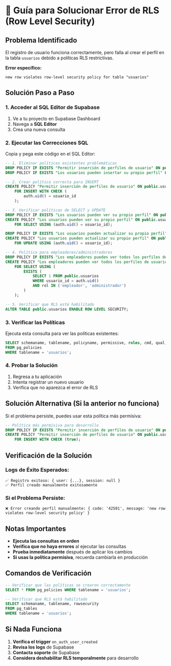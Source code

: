 # 🔧 Guía para Solucionar Error de RLS (Row Level Security)

## Problema Identificado
El registro de usuario funciona correctamente, pero falla al crear el perfil en la tabla `usuarios` debido a políticas RLS restrictivas.

**Error específico:**
```
new row violates row-level security policy for table "usuarios"
```

## Solución Paso a Paso

### 1. Acceder al SQL Editor de Supabase

1. Ve a tu proyecto en Supabase Dashboard
2. Navega a **SQL Editor**
3. Crea una nueva consulta

### 2. Ejecutar las Correcciones SQL

Copia y pega este código en el SQL Editor:

```sql
-- 1. Eliminar políticas existentes problemáticas
DROP POLICY IF EXISTS "Permitir inserción de perfiles de usuario" ON public.usuarios;
DROP POLICY IF EXISTS "Los usuarios pueden insertar su propio perfil" ON public.usuarios;

-- 2. Crear política correcta para INSERT
CREATE POLICY "Permitir inserción de perfiles de usuario" ON public.usuarios
    FOR INSERT WITH CHECK (
        auth.uid() = usuario_id
    );

-- 3. Verificar políticas de SELECT y UPDATE
DROP POLICY IF EXISTS "Los usuarios pueden ver su propio perfil" ON public.usuarios;
CREATE POLICY "Los usuarios pueden ver su propio perfil" ON public.usuarios
    FOR SELECT USING (auth.uid() = usuario_id);

DROP POLICY IF EXISTS "Los usuarios pueden actualizar su propio perfil" ON public.usuarios;
CREATE POLICY "Los usuarios pueden actualizar su propio perfil" ON public.usuarios
    FOR UPDATE USING (auth.uid() = usuario_id);

-- 4. Política para empleadores/administradores
DROP POLICY IF EXISTS "Los empleadores pueden ver todos los perfiles de usuarios" ON public.usuarios;
CREATE POLICY "Los empleadores pueden ver todos los perfiles de usuarios" ON public.usuarios
    FOR SELECT USING (
        EXISTS (
            SELECT 1 FROM public.usuarios 
            WHERE usuario_id = auth.uid() 
            AND rol IN ('empleador', 'administrador')
        )
    );

-- 5. Verificar que RLS esté habilitado
ALTER TABLE public.usuarios ENABLE ROW LEVEL SECURITY;
```

### 3. Verificar las Políticas

Ejecuta esta consulta para ver las políticas existentes:

```sql
SELECT schemaname, tablename, policyname, permissive, roles, cmd, qual, with_check 
FROM pg_policies 
WHERE tablename = 'usuarios';
```

### 4. Probar la Solución

1. Regresa a tu aplicación
2. Intenta registrar un nuevo usuario
3. Verifica que no aparezca el error de RLS

## Solución Alternativa (Si la anterior no funciona)

Si el problema persiste, puedes usar esta política más permisiva:

```sql
-- Política más permisiva para desarrollo
DROP POLICY IF EXISTS "Permitir inserción de perfiles de usuario" ON public.usuarios;
CREATE POLICY "Permitir inserción de perfiles de usuario" ON public.usuarios
    FOR INSERT WITH CHECK (true);
```

## Verificación de la Solución

### Logs de Éxito Esperados:
```
✅ Registro exitoso: { user: {...}, session: null }
✅ Perfil creado manualmente exitosamente
```

### Si el Problema Persiste:
```
❌ Error creando perfil manualmente: { code: '42501', message: 'new row violates row-level security policy' }
```

## Notas Importantes

- **Ejecuta las consultas en orden**
- **Verifica que no haya errores** al ejecutar las consultas
- **Prueba inmediatamente** después de aplicar los cambios
- **Si usas la política permisiva**, recuerda cambiarla en producción

## Comandos de Verificación

```sql
-- Verificar que las políticas se crearon correctamente
SELECT * FROM pg_policies WHERE tablename = 'usuarios';

-- Verificar que RLS está habilitado
SELECT schemaname, tablename, rowsecurity 
FROM pg_tables 
WHERE tablename = 'usuarios';
```

## Si Nada Funciona

1. **Verifica el trigger** `on_auth_user_created`
2. **Revisa los logs** de Supabase
3. **Contacta soporte** de Supabase
4. **Considera deshabilitar RLS temporalmente** para desarrollo 